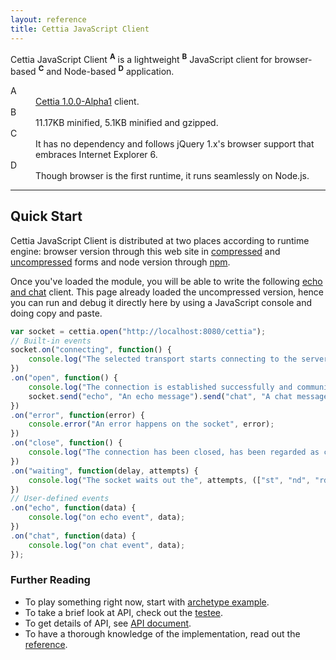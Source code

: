 ```yaml
---
layout: reference
title: Cettia JavaScript Client
---
```


Cettia JavaScript Client <sup><strong>A</strong></sup> is a lightweight <sup><strong>B</strong></sup> JavaScript client for browser-based <sup><strong>C</strong></sup> and Node-based <sup><strong>D</strong></sup> application.

<dl>
    <dt>A</dt>
    <dd><a href="/projects/cettia-protocol/1.0.0-Alpha1">Cettia 1.0.0-Alpha1</a> client.</dd>
    <dt>B</dt>
    <dd>11.17KB minified, 5.1KB minified and gzipped.</dd>
    <dt>C</dt>
    <dd>It has no dependency and follows jQuery 1.x's browser support that embraces Internet Explorer 6.</dd>
    <dt>D</dt>
    <dd>Though browser is the first runtime, it runs seamlessly on Node.js.</dd>
</dl>

---

## Quick Start
Cettia JavaScript Client is distributed at two places according to runtime engine: browser version through this web site in [compressed](/projects/cettia-javascript-client/1.0.0-Alpha1/cettia.min.js) and [uncompressed](/projects/cettia-javascript-client/1.0.0-Alpha1/cettia.js) forms and node version through [npm](https://www.npmjs.com/package/cettia-client).

Once you've loaded the module, you will be able to write the following [echo and chat](/projects/cettia-protocol/1.0.0-Alpha1/reference/#example) client. This page already loaded the uncompressed version, hence you can run and debug it directly here by using a JavaScript console and doing copy and paste.

```javascript
var socket = cettia.open("http://localhost:8080/cettia");
// Built-in events
socket.on("connecting", function() {
    console.log("The selected transport starts connecting to the server");
})
.on("open", function() {
    console.log("The connection is established successfully and communication is possible");
    socket.send("echo", "An echo message").send("chat", "A chat message");
})
.on("error", function(error) {
    console.error("An error happens on the socket", error);
})
.on("close", function() {
    console.log("The connection has been closed, has been regarded as closed or could not be opened");
})
.on("waiting", function(delay, attempts) {
    console.log("The socket waits out the", attempts, (["st", "nd", "rd"][attempts - 1] || "th"), "reconnection delay", delay);
})
// User-defined events
.on("echo", function(data) {
    console.log("on echo event", data);
})
.on("chat", function(data) {
    console.log("on chat event", data);
});
```

### Further Reading

* To play something right now, start with [archetype example](https://github.com/cettia/cettia-examples/tree/master/archetype/cettia-javascript-client).
* To take a brief look at API, check out the [testee](https://github.com/cettia/cettia-javascript-client/blob/1.0.0-Alpha1/Gruntfile.js#L22-L52).
* To get details of API, see [API document](/projects/cettia-javascript-client/1.0.0-Alpha1/api/).
* To have a thorough knowledge of the implementation, read out the [reference](/projects/cettia-javascript-client/1.0.0-Alpha1/reference/).
